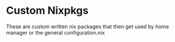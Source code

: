 # Custom Nixpkgs

These are custom written nix packages that then get used by home manager or the general configuration.nix
